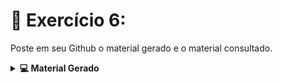 # 🎥 Exercício 6: 

Poste em seu Github o material gerado e o material consultado.

<details>
<summary><strong>💻 Material Gerado </strong></summary>

> Para acessar todas as atividades realizadas e o material consultado, clique no link abaixo. Você será direcionado para o repositório no GitHub, onde todo o conteúdo está organizado e disponível para consulta.

https://github.com/JhowRossii/LP1



</details>

